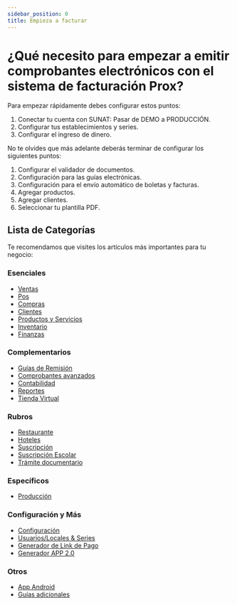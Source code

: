```yaml
---
sidebar_position: 0
title: Empieza a facturar
---
```


# ¿Qué necesito para empezar a emitir comprobantes electrónicos con el sistema de facturación Prox?

Para empezar rápidamente debes configurar estos puntos:
1. Conectar tu cuenta con SUNAT: Pasar de DEMO a PRODUCCIÓN.
2. Configurar tus establecimientos y series.
3. Configurar el ingreso de dinero.

No te olvides que más adelante deberás terminar de configurar los siguientes puntos:
1. Configurar el validador de documentos.
2. Configuración para las guías electrónicas.
3. Configuración para el envío automático de boletas y facturas.
4. Agregar productos.
5. Agregar clientes.
6. Seleccionar tu plantilla PDF.

## Lista de Categorías

Te recomendamos que visites los artículos más importantes para tu negocio:

### Esenciales
- [Ventas](ventas-x/)  
- [Pos](pos-x/)
- [Compras](compras-x/)  
- [Clientes](clientes-x/)  
- [Productos y Servicios](productos-servicios-x/)  
- [Inventario](inventario-x/)  
- [Finanzas](finanzas-x/)

### Complementarios
- [Guías de Remisión](guias-de-remision-x/)  
- [Comprobantes avanzados](comprobantes-avanzados-x/)  
- [Contabilidad](contabilidad-x/)  
- [Reportes](reportes-x/)  
- [Tienda Virtual](tienda-virtual-x/)

### Rubros
- [Restaurante](restaurante-x/)
- [Hoteles](hoteles-x/)  
- [Suscripción](servicio-suscripcion-x/)  
- [Suscripción Escolar](suscripcion-escolar-x/)  
- [Trámite documentario](tramite-documentario-x/)

### Específicos
- [Producción](produccion-x/)

### Configuración y Más
- [Configuración](configuracion-x/)
- [Usuarios/Locales & Series](usuarios-locales-series-x/)  
- [Generador de Link de Pago](generador-link-pago-x/)  
- [Generador APP 2.0](generador-app-2-0-x/)

### Otros
- [App Android](app-para-facturacion/)  
- [Guías adicionales](guias-adicionales-x/)  

